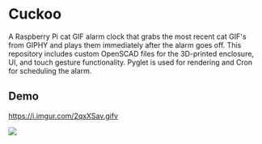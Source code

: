 # Cuckoo
A Raspberry Pi cat GIF alarm clock that grabs the most recent cat GIF's from GIPHY and plays them immediately after the alarm goes off. This repository includes custom OpenSCAD files for the 3D-printed enclosure, UI, and touch gesture functionality. Pyglet is used for rendering and Cron for scheduling the alarm.

## Demo
https://i.imgur.com/2qxXSav.gifv

![](https://i.imgur.com/Dl6ymlW.jpg)
